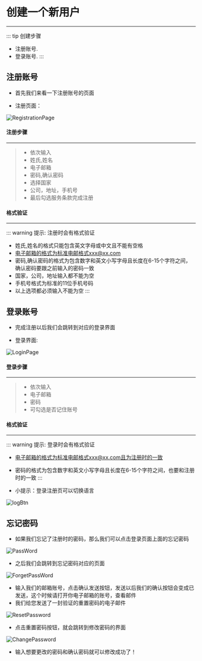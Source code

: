 # 创建一个新用户 #
------------------
::: tip 创建步骤
* 注册账号.
* 登录账号.
:::

## 注册账号
* 首先我们来看一下注册账号的页面

* 注册页面：

![RegistrationPage](./img/RegistrationPage.png)

#### 注册步骤
------------------
>* 依次输入
>* 姓氏,姓名
>* 电子邮箱
>* 密码,确认密码
>* 选择国家
>* 公司，地址，手机号
>* 最后勾选服务条款完成注册

#### 格式验证
------------------
::: warning 提示: 注册时会有格式验证
* 姓氏,姓名的格式只能包含英文字母或中文且不能有空格
* 电子邮箱的格式为标准电邮格式xxx@xx.com
* 密码,确认密码的格式为包含数字和英文小写字母且长度在6-15个字符之间，确认密码要跟之前输入的密码一致
* 国家，公司，地址输入都不能为空
* 手机号格式为标准的11位手机号码
* 以上选项都必须输入不能为空
:::

## 登录账号
* 完成注册以后我们会跳转到对应的登录界面

* 登录界面:

![LoginPage](./img/LoginPage.png)

#### 登录步骤
------------------
>* 依次输入
>* 电子邮箱
>* 密码
>* 可勾选是否记住账号

#### 格式验证
------------------
::: warning 提示: 登录时会有格式验证
* 电子邮箱的格式为标准电邮格式xxx@xx.com且为注册时的一致
* 密码的格式为包含数字和英文小写字母且长度在6-15个字符之间，也要和注册时的一致
:::

* 小提示：登录注册页可以切换语言

![logBtn](./img/logBtn.jpg)

## 忘记密码
* 如果我们忘记了注册时的密码，那么我们可以点击登录页面上面的忘记密码

![PassWord](./img/ForgetPassword.jpg)
* 之后我们会跳转到忘记密码对应的页面

![ForgetPassWord](./img/PassWord.png)

* 输入我们的邮箱账号，点击确认发送按钮，发送以后我们的确认按钮会变成已发送，这个时候请打开你电子邮箱的账号，查看邮件
* 我们给您发送了一封验证的重置密码的电子邮件

![ResetPassword](./img/ResetPassword.png)

* 点击重置密码按钮，就会跳转到修改密码的界面

![ChangePassword](./img/ChangePassword.png)

* 输入想要更改的密码和确认密码就可以修改成功了！